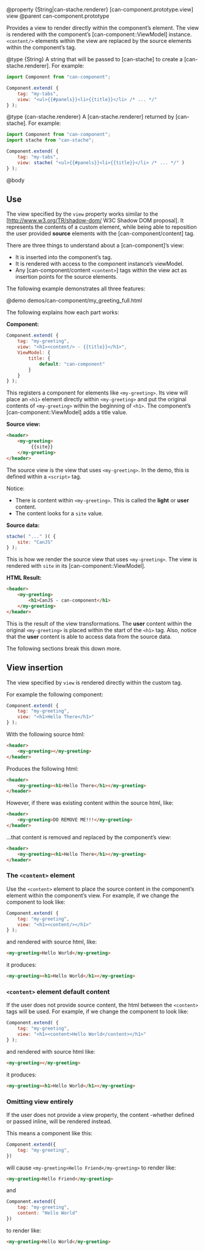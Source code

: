 @property {String|can-stache.renderer} [can-component.prototype.view] view
@parent can-component.prototype

Provides a view to render directly within the component’s element. The view is rendered with the
component’s [can-component::ViewModel] instance.  `<content/>` elements within the view are replaced by the source elements within the component’s tag.

@type {String} A string that will be passed to [can-stache] to create a
[can-stache.renderer]. For example:

```js
import Component from "can-component";

Component.extend( {
	tag: "my-tabs",
	view: "<ul>{{#panels}}<li>{{title}}</li> /* ... */"
} );
```

@type {can-stache.renderer} A [can-stache.renderer] returned by [can-stache].
For example:

```js
import Component from "can-component";
import stache from "can-stache";

Component.extend( {
	tag: "my-tabs",
	view: stache( "<ul>{{#panels}}<li>{{title}}</li> /* ... */" )
} );
```

@body


## Use

The view specified by the `view` property works similar to
the [http://www.w3.org/TR/shadow-dom/ W3C Shadow DOM proposal]. It represents the contents
of a custom element, while being able to reposition the user provided __source__ elements
with the [can-component/content] tag.

There are three things to understand about a [can-component]’s view:

 - It is inserted into the component’s tag.
 - It is rendered with access to the component instance’s viewModel.
 - Any [can-component/content `<content>`] tags within the view act as insertion points for the source elements.

The following example demonstrates all three features:

@demo demos/can-component/my_greeting_full.html

The following explains how each part works:

__Component:__

```js
Component.extend( {
	tag: "my-greeting",
	view: "<h1><content/> - {{title}}</h1>",
	ViewModel: {
		title: {
			default: "can-component"
		}
	}
} );
```

This registers a component for elements like `<my-greeting>`. Its view
will place an `<h1>` element directly within `<my-greeting>` and put
the original contents of `<my-greeting>` within the beginning of `<h1>`. The component’s
[can-component::ViewModel] adds a title value.

__Source view:__

```html
<header>
	<my-greeting>
		 {{site}}
	</my-greeting>
</header>
```

The source view is the view that
uses `<my-greeting>`.  In the demo, this is defined within a `<script>`
tag.

Notice:

 - There is content within `<my-greeting>`.  This is called the __light__ or __user__ content.
 - The content looks for a `site` value.

__Source data:__

```js
stache( "..." )( {
	site: "CanJS"
} );
```

This is how we render the source view that uses `<my-greeting>`. The view is rendered with `site` in its [can-component::ViewModel].

__HTML Result:__

```html
<header>
	<my-greeting>
		<h1>CanJS - can-component</h1>
	</my-greeting>
</header>
```

This is the result of the view transformations. The
__user__ content within the original `<my-greeting>` is placed within the start of the `<h1>`
tag.  Also, notice that the __user__ content is able to access data from
the source data.

The following sections break this down more.


## View insertion

The view specified by `view` is rendered directly within the custom tag.

For example the following component:

```js
Component.extend( {
	tag: "my-greeting",
	view: "<h1>Hello There</h1>"
} );
```

With the following source html:

```html
<header>
	<my-greeting></my-greeting>
</header>
```

Produces the following html:

```html
<header>
	<my-greeting><h1>Hello There</h1></my-greeting>
</header>
```

However, if there was existing content within the source html, like:

```html
<header>
	<my-greeting>DO REMOVE ME!!!</my-greeting>
</header>
```

…that content is removed and replaced by the component’s view:

```html
<header>
	<my-greeting><h1>Hello There</h1></my-greeting>
</header>
```

### The `<content>` element

Use the `<content>` element to place the source content in the
component’s element within the component’s
view. For example, if we change the component to look like:

```js
Component.extend( {
	tag: "my-greeting",
	view: "<h1><content/></h1>"
} );
```

and rendered with source html, like:

```html
<my-greeting>Hello World</my-greeting>
```

it produces:

```html
<my-greeting><h1>Hello World</h1></my-greeting>
```

### `<content>` element default content

If the user does not provide source content, the html
between the `<content>` tags will be used. For example, if we
change the component to look like:

```js
Component.extend( {
	tag: "my-greeting",
	view: "<h1><content>Hello World</content></h1>"
} );
```

and rendered with source html like:

```html
<my-greeting></my-greeting>
```

it produces:

```html
<my-greeting><h1>Hello World</h1></my-greeting>
```

### Omitting view entirely

If the user does not provide a view property,
the content -whether defined or passed inline, will be rendered instead.

This means a component like this:

```js
Component.extend({
	tag: "my-greeting",
})
```

will cause `<my-greeting>Hello Friend</my-greeting>` to render like:

```html
<my-greeting>Hello Friend</my-greeting>
```

and 

```js
Component.extend({
	tag: "my-greeting",
	content: "Hello World"
})
```

to render like:


```html
<my-greeting>Hello World</my-greeting>
```